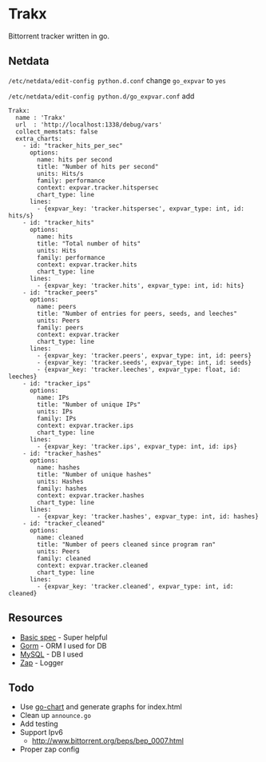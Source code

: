# Trakx

Bittorrent tracker written in go.

## Netdata

`/etc/netdata/edit-config python.d.conf` change `go_expvar` to `yes`

`/etc/netdata/edit-config python.d/go_expvar.conf` add

```
Trakx:
  name : 'Trakx'
  url  : 'http://localhost:1338/debug/vars'
  collect_memstats: false
  extra_charts:
    - id: "tracker_hits_per_sec"
      options:
        name: hits per second
        title: "Number of hits per second"
        units: Hits/s
        family: performance
        context: expvar.tracker.hitspersec
        chart_type: line
      lines:
        - {expvar_key: 'tracker.hitspersec', expvar_type: int, id: hits/s}
    - id: "tracker_hits"
      options:
        name: hits
        title: "Total number of hits"
        units: Hits
        family: performance
        context: expvar.tracker.hits
        chart_type: line
      lines:
        - {expvar_key: 'tracker.hits', expvar_type: int, id: hits}
    - id: "tracker_peers"
      options:
        name: peers
        title: "Number of entries for peers, seeds, and leeches"
        units: Peers
        family: peers
        context: expvar.tracker
        chart_type: line
      lines:
        - {expvar_key: 'tracker.peers', expvar_type: int, id: peers}
        - {expvar_key: 'tracker.seeds', expvar_type: int, id: seeds}
        - {expvar_key: 'tracker.leeches', expvar_type: float, id: leeches}
    - id: "tracker_ips"
      options:
        name: IPs
        title: "Number of unique IPs"
        units: IPs
        family: IPs
        context: expvar.tracker.ips
        chart_type: line
      lines:
        - {expvar_key: 'tracker.ips', expvar_type: int, id: ips}
    - id: "tracker_hashes"
      options:
        name: hashes
        title: "Number of unique hashes"
        units: Hashes
        family: hashes
        context: expvar.tracker.hashes
        chart_type: line
      lines:
        - {expvar_key: 'tracker.hashes', expvar_type: int, id: hashes}
    - id: "tracker_cleaned"
      options:
        name: cleaned
        title: "Number of peers cleaned since program ran"
        units: Peers
        family: cleaned
        context: expvar.tracker.cleaned
        chart_type: line
      lines:
        - {expvar_key: 'tracker.cleaned', expvar_type: int, id: cleaned}
```

## Resources

* [Basic spec](https://wiki.theory.org/index.php/BitTorrentSpecification) - Super helpful
* [Gorm](https://github.com/jinzhu/gorm/) - ORM I used for DB
* [MySQL](https://www.mysql.com/) - DB I used
* [Zap](https://godoc.org/go.uber.org/zap) - Logger

## Todo

* Use [go-chart](https://github.com/wcharczuk/go-chart) and generate graphs for index.html
* Clean up `announce.go`
* Add testing
* Support Ipv6
  * http://www.bittorrent.org/beps/bep_0007.html
* Proper zap config
